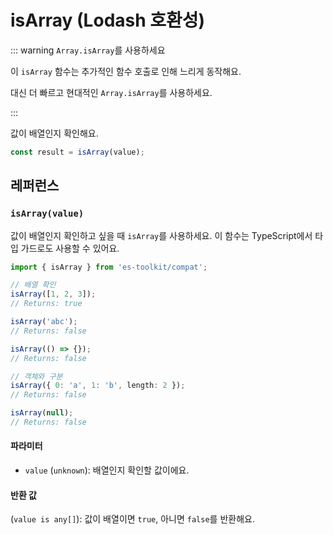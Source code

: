 # isArray (Lodash 호환성)

::: warning `Array.isArray`를 사용하세요

이 `isArray` 함수는 추가적인 함수 호출로 인해 느리게 동작해요.

대신 더 빠르고 현대적인 `Array.isArray`를 사용하세요.

:::

값이 배열인지 확인해요.

```typescript
const result = isArray(value);
```

## 레퍼런스

### `isArray(value)`

값이 배열인지 확인하고 싶을 때 `isArray`를 사용하세요. 이 함수는 TypeScript에서 타입 가드로도 사용할 수 있어요.

```typescript
import { isArray } from 'es-toolkit/compat';

// 배열 확인
isArray([1, 2, 3]);
// Returns: true

isArray('abc');
// Returns: false

isArray(() => {});
// Returns: false

// 객체와 구분
isArray({ 0: 'a', 1: 'b', length: 2 });
// Returns: false

isArray(null);
// Returns: false
```

#### 파라미터

- `value` (`unknown`): 배열인지 확인할 값이에요.

#### 반환 값

(`value is any[]`): 값이 배열이면 `true`, 아니면 `false`를 반환해요.
